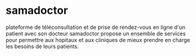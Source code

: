 # samadoctor
plateforme de téléconsultation et de prise de rendez-vous en ligne d'un patient avec son docteur
samadoctor propose un ensemble de services pour permettre aux hopitaux et aux cliniques de mieux prendre en charge les besoins de leurs patients.
